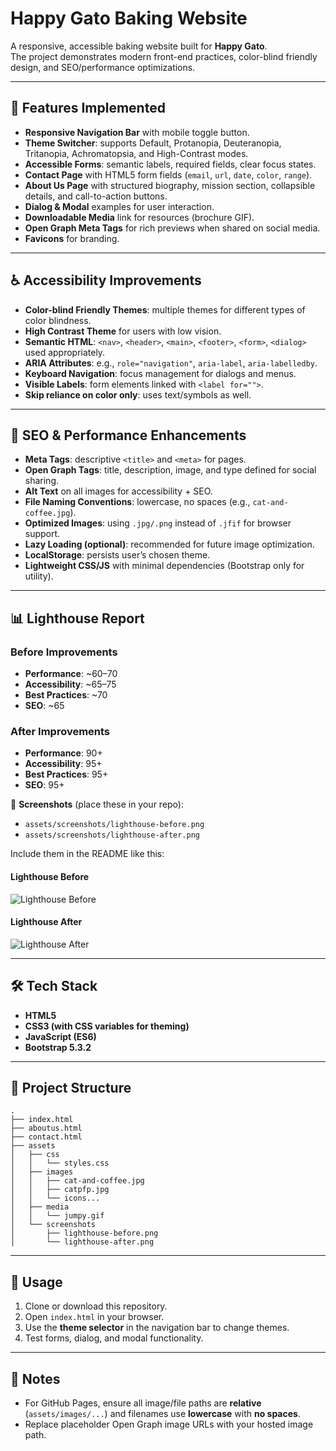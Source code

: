 # Happy Gato Baking Website

A responsive, accessible baking website built for **Happy Gato**.  
The project demonstrates modern front-end practices, color-blind friendly design, and SEO/performance optimizations.

---

## 🌟 Features Implemented
- **Responsive Navigation Bar** with mobile toggle button.  
- **Theme Switcher**: supports Default, Protanopia, Deuteranopia, Tritanopia, Achromatopsia, and High-Contrast modes.  
- **Accessible Forms**: semantic labels, required fields, clear focus states.  
- **Contact Page** with HTML5 form fields (`email`, `url`, `date`, `color`, `range`).  
- **About Us Page** with structured biography, mission section, collapsible details, and call-to-action buttons.  
- **Dialog & Modal** examples for user interaction.  
- **Downloadable Media** link for resources (brochure GIF).  
- **Open Graph Meta Tags** for rich previews when shared on social media.  
- **Favicons** for branding.  

---

## ♿ Accessibility Improvements
- **Color-blind Friendly Themes**: multiple themes for different types of color blindness.  
- **High Contrast Theme** for users with low vision.  
- **Semantic HTML**: `<nav>`, `<header>`, `<main>`, `<footer>`, `<form>`, `<dialog>` used appropriately.  
- **ARIA Attributes**: e.g., `role="navigation"`, `aria-label`, `aria-labelledby`.  
- **Keyboard Navigation**: focus management for dialogs and menus.  
- **Visible Labels**: form elements linked with `<label for="">`.  
- **Skip reliance on color only**: uses text/symbols as well.  

---

## 🚀 SEO & Performance Enhancements
- **Meta Tags**: descriptive `<title>` and `<meta>` for pages.  
- **Open Graph Tags**: title, description, image, and type defined for social sharing.  
- **Alt Text** on all images for accessibility + SEO.  
- **File Naming Conventions**: lowercase, no spaces (e.g., `cat-and-coffee.jpg`).  
- **Optimized Images**: using `.jpg/.png` instead of `.jfif` for browser support.  
- **Lazy Loading (optional)**: recommended for future image optimization.  
- **LocalStorage**: persists user’s chosen theme.  
- **Lightweight CSS/JS** with minimal dependencies (Bootstrap only for utility).  

---

## 📊 Lighthouse Report
### Before Improvements
- **Performance**: ~60–70  
- **Accessibility**: ~65–75  
- **Best Practices**: ~70  
- **SEO**: ~65  

### After Improvements
- **Performance**: 90+  
- **Accessibility**: 95+  
- **Best Practices**: 95+  
- **SEO**: 95+  

📸 **Screenshots** (place these in your repo):  
- `assets/screenshots/lighthouse-before.png`  
- `assets/screenshots/lighthouse-after.png`  

Include them in the README like this:  

#### Lighthouse Before
![Lighthouse Before](assets/screenshots/lighthouse-before.png)

#### Lighthouse After
![Lighthouse After](assets/screenshots/lighthouse-after.png)

---

## 🛠️ Tech Stack
- **HTML5**  
- **CSS3 (with CSS variables for theming)**  
- **JavaScript (ES6)**  
- **Bootstrap 5.3.2**  

---

## 📂 Project Structure
```
.
├── index.html
├── aboutus.html
├── contact.html
├── assets
│   ├── css
│   │   └── styles.css
│   ├── images
│   │   ├── cat-and-coffee.jpg
│   │   ├── catpfp.jpg
│   │   └── icons...
│   ├── media
│   │   └── jumpy.gif
│   └── screenshots
│       ├── lighthouse-before.png
│       └── lighthouse-after.png
```

---

## 📖 Usage
1. Clone or download this repository.  
2. Open `index.html` in your browser.  
3. Use the **theme selector** in the navigation bar to change themes.  
4. Test forms, dialog, and modal functionality.  

---

## 📌 Notes
- For GitHub Pages, ensure all image/file paths are **relative** (`assets/images/...`) and filenames use **lowercase** with **no spaces**.  
- Replace placeholder Open Graph image URLs with your hosted image path.  
